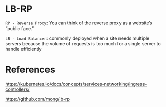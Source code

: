 # LB-RP 

`RP - Reverse Proxy`: You can think of the reverse proxy as a website’s “public face.”

`LB - Load Balancer`: commonly deployed when a site needs multiple servers because the volume of requests is too much for a single server to handle efficiently



# References

https://kubernetes.io/docs/concepts/services-networking/ingress-controllers/

https://github.com/mong/lb-rp
